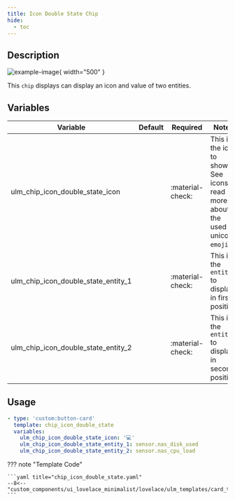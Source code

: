 ```yaml
---
title: Icon Double State Chip
hide:
  - toc
---
```

<!-- markdownlint-disable MD046 -->

## Description

![example-image](../../assets/img/ulm_chips/chip_icon_double_state.png){ width="500" }

This `chip` displays can display an icon and value of two entities.

## Variables

| Variable | Default | Required         | Notes             |
|----------|---------|------------------|-------------------|
|ulm_chip_icon_double_state_icon    |     | :material-check: | This is the icon to show. See icons to read more about the used unicode `emojis`. |
|ulm_chip_icon_double_state_entity_1|     | :material-check: | This is the `entity` to display in first position |
|ulm_chip_icon_double_state_entity_2|     | :material-check: | This is the `entity` to display in second position |

## Usage

```yaml
- type: 'custom:button-card'
  template: chip_icon_double_state
  variables:
    ulm_chip_icon_double_state_icon: '💻'
    ulm_chip_icon_double_state_entity_1: sensor.nas_disk_used
    ulm_chip_icon_double_state_entity_2: sensor.nas_cpu_load
```

??? note "Template Code"

    ```yaml title="chip_icon_double_state.yaml"
    --8<-- "custom_components/ui_lovelace_minimalist/lovelace/ulm_templates/card_templates/chips/chip_icon_double_state.yaml"
    ```
